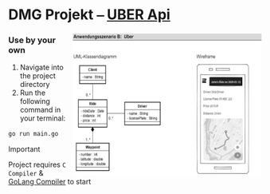 # DMG Projekt ⎯ [UBER Api](main.go)

<div style="position: relative; left: 5px;">
    <img src="Wireframe.png" width="380" height="285" align="right">
</div>

### Use by your own
1. Navigate into the project directory
2. Run the following command in your terminal:
```bash
go run main.go
```

> [!IMPORTANT]
> Project requires `C Compiler` & [GoLang Compiler](https://go.dev/dl/) to start
